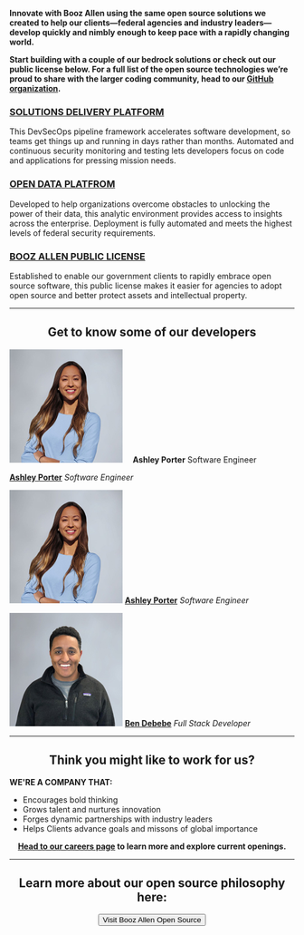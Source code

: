**Innovate with Booz Allen using the same open source solutions we created to help our clients—federal agencies and industry leaders—develop quickly and nimbly enough to keep pace with a rapidly changing world.**

**Start building with a couple of our bedrock solutions or check out our public license below. For a full list of the open source technologies we’re proud to share with the larger coding community, head to our [GitHub organization](https://github.com/boozallen).**


### [SOLUTIONS DELIVERY PLATFORM](https://github.com/boozallen/sdp-pipeline-framework)

This DevSecOps pipeline framework accelerates software development, so teams get things up and running in days rather than months. Automated and continuous security monitoring and testing lets developers focus on code and applications for pressing mission needs.


### [OPEN DATA PLATFROM](https://github.com/boozallen/opendataplatform)

Developed to help organizations overcome obstacles to unlocking the power of their data, this analytic environment provides access to insights across the enterprise. Deployment is fully automated and meets the highest levels of federal security requirements.


### [BOOZ ALLEN PUBLIC LICENSE](http://boozallen.github.io/licenses/bapl)

Established to enable our government clients to rapidly embrace open source software, this public license makes it easier for agencies to adopt open source and better protect assets and intellectual property.


<html>
  <body>
     <hr size="30">
  </body>
</html>
     

<html>
  <div style="text-align: center;"> <b> <h2> Get to know some of our developers </h2> </b>
  </div>
</html>

<html>
  <img src="Ashley-Porter-200x200.jpg">
  <img style="padding-left: 10px;">
  <img align="left"> <b> Ashley Porter</b> 
  <img align="left"> Software Engineer
 </html>
 
 **[Ashley Porter](https://www.boozallen.com/e/insight/people-profiles/spotlight-on-ashley-porter-software-engineer.html)** _Software Engineer_


![Image](Ashley-Porter-200x200.jpg) **[Ashley Porter](https://www.boozallen.com/e/insight/people-profiles/spotlight-on-ashley-porter-software-engineer.html)** _Software Engineer_

![Image](Ben-Debebe-200x200.jpg) **[Ben Debebe](https://www.boozallen.com/e/insight/people-profiles/ben-debebe-transforms-data-with-ai.html)** _Full Stack Developer_


<html>
  <body>
     <hr size="30">
  </body>
</html>


<html>
  <div style="text-align: center;"> <b> <h2> Think you might like to work for us? </h2> </b>
  </div>
</html>

**WE'RE A COMPANY THAT:**

- Encourages bold thinking 
- Grows talent and nurtures innovation 
- Forges dynamic partnerships with industry leaders
- Helps Clients advance goals and missons of global importance

<html>
  <div style="text-align: center;"> <b> <a href="https://careers.boozallen.com/teams/digital">Head to our careers page</a> to learn more and explore current openings. </b>


<html>
  <body>
     <hr size="30">
  </body>
</html>


<html>
  <div style="text-align: center;"> <b> <h2> Learn more about our open source philosophy here: </h2> </b>
  </div>
</html>

<html>
  <button type="button">Visit Booz Allen Open Source</button>
</html>
